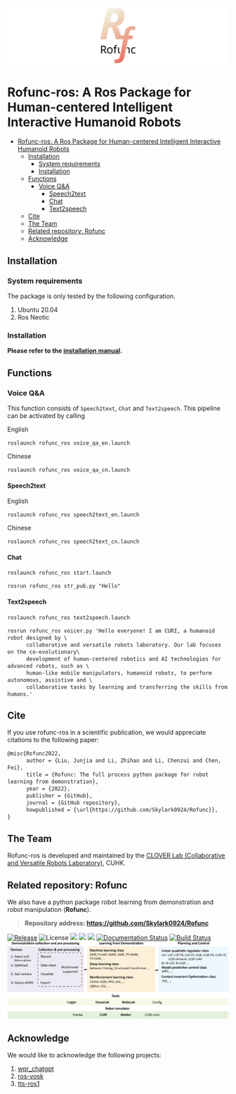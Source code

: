 
![](img/logo14.png)

# Rofunc-ros: A Ros Package for Human-centered Intelligent Interactive Humanoid Robots

- [Rofunc-ros: A Ros Package for Human-centered Intelligent Interactive Humanoid Robots](#rofunc-ros-a-ros-package-for-human-centered-intelligent-interactive-humanoid-robots)
  - [Installation](#installation)
    - [System requirements](#system-requirements)
    - [Installation](#installation-1)
  - [Functions](#functions)
    - [Voice Q\&A](#voice-qa)
      - [Speech2text](#speech2text)
      - [Chat](#chat)
      - [Text2speech](#text2speech)
  - [Cite](#cite)
  - [The Team](#the-team)
  - [Related repository: Rofunc](#related-repository-rofunc)
  - [Acknowledge](#acknowledge)


## Installation

### System requirements

The package is only tested by the following configuration.

1. Ubuntu 20.04
2. Ros Neotic

### Installation

**Please refer to the [installation manual](docs/Installation.md).**

## Functions

### Voice Q&A

This function consists of `Speech2text`, `Chat` and `Text2speech`. This pipeline can be activated by calling

English

```
roslaunch rofunc_ros voice_qa_en.launch
```

Chinese

```
roslaunch rofunc_ros voice_qa_cn.launch
```

#### Speech2text

English

```
roslaunch rofunc_ros speech2text_en.launch
```

Chinese

```
roslaunch rofunc_ros speech2text_cn.launch
```

#### Chat

```
roslaunch rofunc_ros start.launch
```

```
rosrun rofunc_ros str_pub.py "Hello"
```

#### Text2speech


```
roslaunch rofunc_ros text2speech.launch
```

```
rosrun rofunc_ros voicer.py 'Hello everyone! I am CURI, a humanoid robot designed by \
      collaborative and versatile robots laboratory. Our lab focuses on the co-evolutionary\
      development of human-centered robotics and AI technologies for advanced robots, such as \
      human-like mobile manipulators, humanoid robots, to perform autonomous, assistive and \
      collaborative tasks by learning and transferring the skills from humans.'
```

## Cite

If you use rofunc-ros in a scientific publication, we would appreciate citations to the following paper:

```
@misc{Rofunc2022,
      author = {Liu, Junjia and Li, Zhihao and Li, Chenzui and Chen, Fei},
      title = {Rofunc: The full process python package for robot learning from demonstration},
      year = {2022},
      publisher = {GitHub},
      journal = {GitHub repository},
      howpublished = {\url{https://github.com/Skylark0924/Rofunc}},
}
```

## The Team
Rofunc-ros is developed and maintained by the [CLOVER Lab (Collaborative and Versatile Robots Laboratory)](https://feichenlab.com/), CUHK.

## Related repository: Rofunc

We also have a python package robot learning from demonstration and robot manipulation (**Rofunc**). 

> **Repository address: https://github.com/Skylark0924/Rofunc**

[![Release](https://img.shields.io/github/v/release/Skylark0924/Rofunc)](https://pypi.org/project/rofunc/)
![License](https://img.shields.io/github/license/Skylark0924/Rofunc?color=blue)
![](https://img.shields.io/github/downloads/skylark0924/Rofunc/total)
[![](https://img.shields.io/github/issues-closed-raw/Skylark0924/Rofunc?color=brightgreen)](https://github.com/Skylark0924/Rofunc/issues?q=is%3Aissue+is%3Aclosed)
[![](https://img.shields.io/github/issues-raw/Skylark0924/Rofunc?color=orange)](https://github.com/Skylark0924/Rofunc/issues?q=is%3Aopen+is%3Aissue)
[![Documentation Status](https://readthedocs.org/projects/rofunc/badge/?version=latest)](https://rofunc.readthedocs.io/en/latest/?badge=latest)
[![Build Status](https://img.shields.io/endpoint.svg?url=https%3A%2F%2Factions-badge.atrox.dev%2FSkylark0924%2FRofunc%2Fbadge%3Fref%3Dmain&style=flat)](https://actions-badge.atrox.dev/Skylark0924/Rofunc/goto?ref=main)
![](img/pipeline.png)



## Acknowledge

We would like to acknowledge the following projects:

1. [wpr_chatgpt](https://github.com/play-with-chatgpt/wpr_chatgpt/)
2. [ros-vosk](https://github.com/alphacep/ros-vosk)
3. [tts-ros1](https://github.com/aws-robotics/tts-ros1)